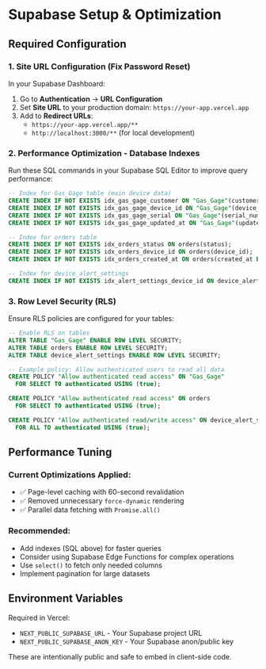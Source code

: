 # Supabase Setup & Optimization

## Required Configuration

### 1. Site URL Configuration (Fix Password Reset)

In your Supabase Dashboard:
1. Go to **Authentication** → **URL Configuration**
2. Set **Site URL** to your production domain: `https://your-app.vercel.app`
3. Add to **Redirect URLs**:
   - `https://your-app.vercel.app/**`
   - `http://localhost:3000/**` (for local development)

### 2. Performance Optimization - Database Indexes

Run these SQL commands in your Supabase SQL Editor to improve query performance:

```sql
-- Index for Gas_Gage table (main device data)
CREATE INDEX IF NOT EXISTS idx_gas_gage_customer ON "Gas_Gage"(customer);
CREATE INDEX IF NOT EXISTS idx_gas_gage_device_id ON "Gas_Gage"(device_id);
CREATE INDEX IF NOT EXISTS idx_gas_gage_serial ON "Gas_Gage"(serial_number);
CREATE INDEX IF NOT EXISTS idx_gas_gage_updated_at ON "Gas_Gage"(updated_at DESC);

-- Index for orders table
CREATE INDEX IF NOT EXISTS idx_orders_status ON orders(status);
CREATE INDEX IF NOT EXISTS idx_orders_device_id ON orders(device_id);
CREATE INDEX IF NOT EXISTS idx_orders_created_at ON orders(created_at DESC);

-- Index for device_alert_settings
CREATE INDEX IF NOT EXISTS idx_alert_settings_device_id ON device_alert_settings(device_id);
```

### 3. Row Level Security (RLS)

Ensure RLS policies are configured for your tables:

```sql
-- Enable RLS on tables
ALTER TABLE "Gas_Gage" ENABLE ROW LEVEL SECURITY;
ALTER TABLE orders ENABLE ROW LEVEL SECURITY;
ALTER TABLE device_alert_settings ENABLE ROW LEVEL SECURITY;

-- Example policy: Allow authenticated users to read all data
CREATE POLICY "Allow authenticated read access" ON "Gas_Gage"
  FOR SELECT TO authenticated USING (true);

CREATE POLICY "Allow authenticated read access" ON orders
  FOR SELECT TO authenticated USING (true);

CREATE POLICY "Allow authenticated read/write access" ON device_alert_settings
  FOR ALL TO authenticated USING (true);
```

## Performance Tuning

### Current Optimizations Applied:
- ✅ Page-level caching with 60-second revalidation
- ✅ Removed unnecessary `force-dynamic` rendering
- ✅ Parallel data fetching with `Promise.all()`

### Recommended:
- Add indexes (SQL above) for faster queries
- Consider using Supabase Edge Functions for complex operations
- Use `select()` to fetch only needed columns
- Implement pagination for large datasets

## Environment Variables

Required in Vercel:
- `NEXT_PUBLIC_SUPABASE_URL` - Your Supabase project URL
- `NEXT_PUBLIC_SUPABASE_ANON_KEY` - Your Supabase anon/public key

These are intentionally public and safe to embed in client-side code.

